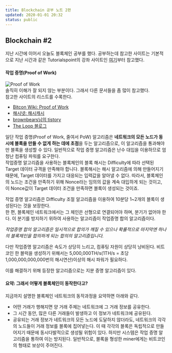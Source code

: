 ```yaml
---
title: Blockchain 공부 노트 2편
updated: 2020-01-01 20:32
status: public
---
```


## Blockchain #2
지난 시간에 이어서 오늘도 블록체인 공부를 했다. 공부하는데 참고한 사이트는 기본적으로 지난 시간과 같은 Tutorialspoint의 강좌 사이트인 [여기](https://www.tutorialspoint.com/blockchain/blockchain_proof_of_work.htm)부터 참고했다.  

#### 작업 증명(Proof of Work)
![Proof of Work](https://www.tutorialspoint.com/blockchain/images/proof_of_work.jpg)  
솔직히 이해가 잘 되지 않는 부분이다. 그래서 다른 문서들을 좀 많이 참고했다.  
참고한 사이트의 리스트를 수록한다.  
- [Bitcon Wiki: Proof of Work](https://en.bitcoin.it/wiki/Proof_of_work)
- [해시넷: 해시캐시](http://wiki.hash.kr/index.php/%ED%95%B4%EC%8B%9C%EC%BA%90%EC%8B%9C)
- [brownbears님의 tistory](https://brownbears.tistory.com/373)
- [The Loop 블로그](https://blog.theloop.co.kr/2017/06/01/%EC%9E%91%EC%97%85%EC%A6%9D%EB%AA%85pow-proof-of-work%EA%B3%BC-%EC%A7%80%EB%B6%84%EC%A6%9D%EB%AA%85pos-proof-of-stake/)
  
일단 작업 증명(Proof of Work, 줄여서 PoW) 알고리즘은 **네트워크의 모든 노드가 동시에 블록을 만들 수 없게 하는 데에 초점**을 두는 알고리즘으로, 이 알고리즘을 통과해야만 블록을 생성할 수 있다. 일반적으로 작업 증명 알고리즘은 난수 대입을 이용하므로 엄청난 컴퓨팅 파워를 요구한다.  
작업증명 알고리즘을 사용하는 블록체인의 블록 해시는 Difficulty에 따라 선택된 Target 데이터 규격을 만족해야 합니다. 블록해시는 해시 알고리즘에 의해 만들어지기 때문에, Target 데이터를 가지고 대응되는 입력값을 알아낼 수 없다. 따라서, 블록체인의 노드는 조건을 만족하기 위해 Nonce라는 임의의 값을 계속 대입하게 되는 것이고, 이 Nonce값이 Target 데이터 조건을 만족하면 블록이 생성되는 것이죠.  

작업 증명 알고리즘은 Difficulty 조절 알고리즘을 이용하여 10분당 1~2개의 블록이 생성된다는 것을 보장한다.  
한 편, 블록체인 네트워크에서는 그 체인은 선형으로 연결되어야 하며, 분기가 없어야 한다. 이 분기를 방지하기 위하여 사용하는 알고리즘이 작업증명 합의 알고리즘이다.  

_작업증명 합의 알고리즘은 일시적으로 합의가 깨질 수 있으나 확률적으로 마지막엔 하나의 블록체인을 합의하게 되는 합의의 알고리즘입니다._  

다만 작업증명 알고리즘은 속도가 상당히 느리고, 컴퓨팅 자원이 상당히 낭비된다. 비트코인 한 블럭을 생성하기 위해서는 5,000,000TH/s(1TH/s = 초당 1,000,000,000,000번의 해시연산)이상의 해시 파워가 필요하다.  

이를 해결하기 위해 등장한 알고리즘으로는 지분 증명 알고리즘이 있다.

#### 요약: 그래서 어떻게 블록체인이 동작한다고?
지금까지 설명한 블록체인 네트워크의 동작과정을 요약하면 아래와 같다.
- 어떤 거래가 행해지면 양 거래 주체는 네트워크에 그 거래 정보를 공유한다.
- 그 시간 동안, 많은 다른 거래들이 발생하고 이 정보가 네트워크에 공유된다.
- 공유되는 거래 정보가 네트워크의 모든 노드에 도달하지 않더라도, 네트워크의 각각의 노드들이 거래 정보를 블록에 집어넣는다. 이 때 각각의 블록은 독립적으로 만들어지기 때문에 동시다발적으로 생성될 위험이 있다. 하지만 시스템은 작업 증명 알고리즘을 통하여 이는 방지된다. 일반적으로, 블록을 형성한 miner에게는 비트코인의 형태로 보상이 주어진다.
